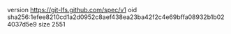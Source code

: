 version https://git-lfs.github.com/spec/v1
oid sha256:1efee8210cd1a2d0952c8aef438ea23ba42f2c4e69bffa08932b1b024037d5e9
size 2551
